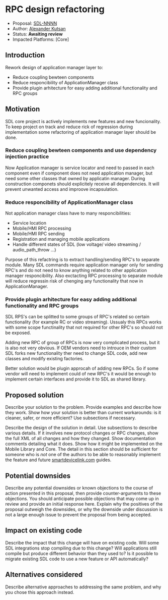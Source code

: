 # RPC design refactoring

* Proposal: [SDL-NNNN](nnnn-rpc-design-refactoring.md)
* Author: [Alexander Kutsan](https://github.com/LuxoftAKutsan)
* Status: **Awaiting review**
* Impacted Platforms: [Core]

## Introduction

Rework design of application manager layer to:
 - Reduce coupling bewteen components
 - Reduce responcibility of ApplicationManager class
 - Provide plugin arhitecture for easy adding additional functionality and RPC groups   

## Motivation

SDL core project is actively implements new features and new funcionality. 
To keep project on track and reduce rick of regression during implementation
some refactoring of application manager layer should be done. 

### Reduce coupling bewteen components and use dependency injection practice

Now Application manager is service locator and need to passed in each component
even if component does not need application manager, but need some other classes that owned by applicatin manager.
During construction componets should explicitely receive all dependencies. 
It will prevent unwanted access and improove incapsulation. 


### Reduce responcibility of ApplicationManager class 
Not application manager class have to many responcibilities:
 - Service location
 - Mobile/HMI RPC processing 
 - Mobile/HMI RPC sending 
 - Registration and managing mobile applications
 - Handle different states of SDL (low voltage/ video streaming / audio_path_throw ...) 
 
 Purpose of this refactring is to extract handling/sending RPC's to separate module. 
 Many SDL commands require application manager only for sending RPC's and do not need to 
 know anything related to other application manager responcibility. 
 Also exctacting RPC processing to separate module will reduce regressin risk of chenging any functionality that now in ApplicationManager.
 
### Provide plugin arhitecture for easy adding additional functionality and RPC groups   

SDL RPS's can be splitted to some groups of RPC's related so certain functionality (for example RC or video streaming).
Ussualy this RPCs works with some scope functinality that not required for other RPC's so should not be exposed. 

Adding new RPC of group of RPCs is now very complicated process, but it is also not very obvious. 
If OEM vendors need to introuce in their custom SDL forks new functionality ther need to change SDL code, 
add new classes and modify existing factories. 

Better solution would be plugin approcah of adding new RPCs.
So if some vendor will need to implement could of new RPC's it would be enough to implement certain interfaces and provide it to SDL as shared library.


## Proposed solution

Describe your solution to the problem. Provide examples and describe how they work. Show how your solution is better than current workarounds: is it cleaner, safer, or more efficient? Use subsections if necessary.

Describe the design of the solution in detail. Use subsections to describe various details. If it involves new protocol changes or RPC changes, show the full XML of all changes and how they changed. Show documentation comments detailing what it does. Show how it might be implemented on the Mobile Library and Core. The detail in this section should be sufficient for someone who is *not* one of the authors to be able to reasonably implement the feature and future [smartdevicelink.com](https://www.smartdevicelink.com) guides.

## Potential downsides

Describe any potential downsides or known objections to the course of action presented in this proposal, then provide counter-arguments to these objections. You should anticipate possible objections that may come up in review and provide an initial response here. Explain why the positives of the proposal outweigh the downsides, or why the downside under discussion is not a large enough issue to prevent the proposal from being accepted.

## Impact on existing code

Describe the impact that this change will have on existing code. Will some SDL integrations stop compiling due to this change? Will applications still compile but produce different behavior than they used to? Is it possible to migrate existing SDL code to use a new feature or API automatically?

## Alternatives considered

Describe alternative approaches to addressing the same problem, and why you chose this approach instead.
